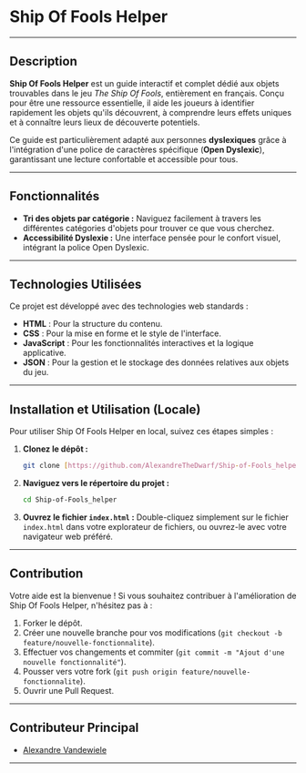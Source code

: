 # Ship Of Fools Helper

---

## Description

**Ship Of Fools Helper** est un guide interactif et complet dédié aux objets trouvables dans le jeu *The Ship Of Fools*, entièrement en français. Conçu pour être une ressource essentielle, il aide les joueurs à identifier rapidement les objets qu'ils découvrent, à comprendre leurs effets uniques et à connaître leurs lieux de découverte potentiels.

Ce guide est particulièrement adapté aux personnes **dyslexiques** grâce à l'intégration d'une police de caractères spécifique (**Open Dyslexic**), garantissant une lecture confortable et accessible pour tous.

---

## Fonctionnalités

* **Tri des objets par catégorie :** Naviguez facilement à travers les différentes catégories d'objets pour trouver ce que vous cherchez.
* **Accessibilité Dyslexie :** Une interface pensée pour le confort visuel, intégrant la police Open Dyslexic.

---

## Technologies Utilisées

Ce projet est développé avec des technologies web standards :

* **HTML** : Pour la structure du contenu.
* **CSS** : Pour la mise en forme et le style de l'interface.
* **JavaScript** : Pour les fonctionnalités interactives et la logique applicative.
* **JSON** : Pour la gestion et le stockage des données relatives aux objets du jeu.

---

## Installation et Utilisation (Locale)

Pour utiliser Ship Of Fools Helper en local, suivez ces étapes simples :

1.  **Clonez le dépôt :**
    ```bash
    git clone [https://github.com/AlexandreTheDwarf/Ship-of-Fools_helper.git](https://github.com/AlexandreTheDwarf/Ship-of-Fools_helper.git)
    ```
2.  **Naviguez vers le répertoire du projet :**
    ```bash
    cd Ship-of-Fools_helper
    ```
3.  **Ouvrez le fichier `index.html` :**
    Double-cliquez simplement sur le fichier `index.html` dans votre explorateur de fichiers, ou ouvrez-le avec votre navigateur web préféré.

---

## Contribution

Votre aide est la bienvenue ! Si vous souhaitez contribuer à l'amélioration de Ship Of Fools Helper, n'hésitez pas à :

1.  Forker le dépôt.
2.  Créer une nouvelle branche pour vos modifications (`git checkout -b feature/nouvelle-fonctionnalite`).
3.  Effectuer vos changements et commiter (`git commit -m "Ajout d'une nouvelle fonctionnalité"`).
4.  Pousser vers votre fork (`git push origin feature/nouvelle-fonctionnalite`).
5.  Ouvrir une Pull Request.

---

## Contributeur Principal

* [Alexandre Vandewiele](https://github.com/AlexandreTheDwarf)

---